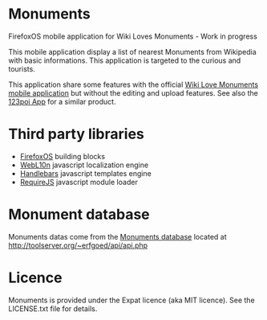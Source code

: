 Monuments
=========

FirefoxOS mobile application for Wiki Loves Monuments - Work in progress

This mobile application display a list of nearest Monuments from Wikipedia with basic informations.
This application is targeted to the curious and tourists.


This application share some features with the official [Wiki Love Monuments mobile application][1]
but without the editing and upload features. See also the [123poi App][2] for a similar product.


Third party libraries
=====================

* [FirefoxOS][3] building blocks
* [WebL10n][4] javascript localization engine
* [Handlebars][5] javascript templates engine
* [RequireJS][6] javascript module loader


Monument database
=================

Monuments datas come from the [Monuments database][7] located at http://toolserver.org/~erfgoed/api/api.php


Licence
=======
Monuments is provided under the Expat licence (aka MIT licence). See the LICENSE.txt file for details.


[1]: http://www.mediawiki.org/wiki/Wiki_Loves_Monuments_mobile_application
[2]: http://www.123poi.com/de/seite/Wiki-Loves-Monuments-2012-App-for-Android-and-iOS/108/
[3]: http://buildingfirefoxos.com/
[4]: https://github.com/fabi1cazenave/webL10n
[5]: http://handlebarsjs.com/
[6]: http://requirejs.org/
[7]: https://commons.wikimedia.org/wiki/Commons:Monuments_database
[8]: http://toolserver.org/~erfgoed/api/api.php
